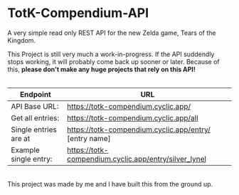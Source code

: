 # TotK-Compendium-API

A very simple read only REST API for the new Zelda game, Tears of the Kingdom.

This Project is still very much a work-in-progress. If the API suddendly stops working, it will probably come back up sooner or later. 
Because of this, **please don't make any huge projects that rely on this API!**
<br>
</br>

| Endpoint | URL |
| ------ | ------ |
| API Base URL: | https://totk-compendium.cyclic.app/ |
| Get all entries: | https://totk-compendium.cyclic.app/all |
| Single entries are at | https://totk-compendium.cyclic.app/entry/ [entry name] |
| Example single entry: | https://totk-compendium.cyclic.app/entry/silver_lynel |

<br>
This project was made by me and I have built this from the ground up.
